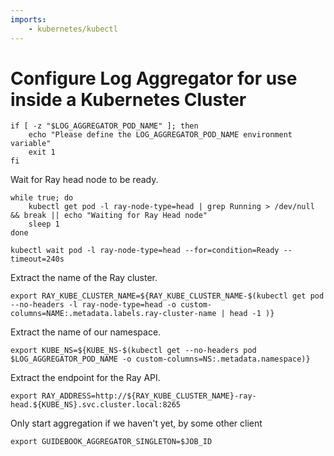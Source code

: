 ```yaml
---
imports:
    - kubernetes/kubectl
---
```


# Configure Log Aggregator for use inside a Kubernetes Cluster

```shell
if [ -z "$LOG_AGGREGATOR_POD_NAME" ]; then
    echo "Please define the LOG_AGGREGATOR_POD_NAME environment variable"
    exit 1
fi
```

Wait for Ray head node to be ready.
```shell
while true; do
    kubectl get pod -l ray-node-type=head | grep Running > /dev/null && break || echo "Waiting for Ray Head node"
    sleep 1
done

kubectl wait pod -l ray-node-type=head --for=condition=Ready --timeout=240s
```

Extract the name of the Ray cluster.
```shell
export RAY_KUBE_CLUSTER_NAME=${RAY_KUBE_CLUSTER_NAME-$(kubectl get pod --no-headers -l ray-node-type=head -o custom-columns=NAME:.metadata.labels.ray-cluster-name | head -1 )}
```

Extract the name of our namespace.
```shell
export KUBE_NS=${KUBE_NS-$(kubectl get --no-headers pod $LOG_AGGREGATOR_POD_NAME -o custom-columns=NS:.metadata.namespace)}
```

Extract the endpoint for the Ray API.
```shell
export RAY_ADDRESS=http://${RAY_KUBE_CLUSTER_NAME}-ray-head.${KUBE_NS}.svc.cluster.local:8265
```

Only start aggregation if we haven't yet, by some other client
```shell
export GUIDEBOOK_AGGREGATOR_SINGLETON=$JOB_ID
```
